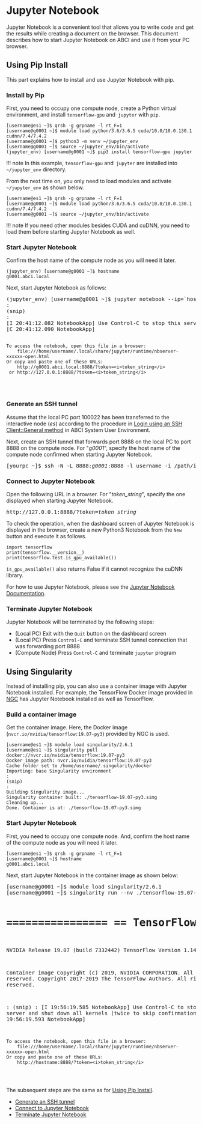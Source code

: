 # Jupyter Notebook

Jupyter Notebook is a convenient tool that allows you to write code and get the results while creating a document on the browser. This document describes how to start Jupyter Notebook on ABCI and use it from your PC browser.

## Using Pip Install

This part explains how to install and use Jupyter Notebook with pip.

### Install by Pip

First, you need to occupy one compute node, create a Python virtual environment, and install `tensorflow-gpu` and` jupyter` with `pip`.

```
[username@es1 ~]$ qrsh -g grpname -l rt_F=1
[username@g0001 ~]$ module load python/3.6/3.6.5 cuda/10.0/10.0.130.1 cudnn/7.4/7.4.2
[username@g0001 ~]$ python3 -m venv ~/jupyter_env
[username@g0001 ~]$ source ~/jupyter_env/bin/activate
(jupyter_env) [username@g0001 ~]$ pip3 install tensorflow-gpu jupyter
```

!!! note
    In this example, `tensorflow-gpu` and` jupyter` are installed into `~/jupyter_env` directory.


From the next time on, you only need to load modules and activate `~/jupyter_env` as shown below.

```
[username@es1 ~]$ qrsh -g grpname -l rt_F=1
[username@g0001 ~]$ module load python/3.6/3.6.5 cuda/10.0/10.0.130.1 cudnn/7.4/7.4.2
[username@g0001 ~]$ source ~/jupyter_env/bin/activate
```

!!! note
    If you need other modules besides CUDA and cuDNN, you need to load them before starting Jupyter Notebook as well.

### Start Jupyter Notebook

Confirm the host name of the compute node as you will need it later.

```
(jupyter_env) [username@g0001 ~]$ hostname
g0001.abci.local
```

Next, start Jupyter Notebook as follows:

<div class="codehilite"><pre>
(jupyter_env) [username@g0001 ~]$ jupyter notebook --ip=`hostname` --port=8888 --no-browser
:
(snip)
:
[I 20:41:12.082 NotebookApp] Use Control-C to stop this server and shut down all kernels (twice to skip confirmation).
[C 20:41:12.090 NotebookApp]

    To access the notebook, open this file in a browser:
        file:///home/username/.local/share/jupyter/runtime/nbserver-xxxxxx-open.html
    Or copy and paste one of these URLs:
        http://g0001.abci.local:8888/?token=<i>token_string</i>
     or http://127.0.0.1:8888/?token=<i>token_string</i>
</pre></div>

### Generate an SSH tunnel

Assume that the local PC port 100022 has been transferred to the interactive node (*es*) according to the procedure in [Login using an SSH Client::General method](../02.md#general-method) in ABCI System User Environment.

Next, create an SSH tunnel that forwards port 8888 on the local PC to port 8888 on the compute node. For "*g0001*", specify the host name of the compute node confirmed when starting Jupyter Notebook.

<div class="codehilite"><pre>
[yourpc ~]$ ssh -N -L 8888:<i>g0001</i>:8888 -l username -i /path/identity_file -p 10022 localhost
</pre></div>

### Connect to Jupyter Notebook

Open the following URL in a browser. For "*token_string*", specify the one displayed when starting Jupyter Notebook.

<div class="codehilite"><pre>
http://127.0.0.1:8888/?token=<i>token_string</i>
</pre></div>

To check the operation, when the dashboard screen of Jupyter Notebook is displayed in the browser, create a new Python3 Notebook from the `New` button and execute it as follows.

```
import tensorflow
print(tensorflow.__version__)
print(tensorflow.test.is_gpu_available())
```

``is_gpu_available()`` also returns False if it cannot recognize the cuDNN library.

For how to use Jupyter Notebook, please see the [Jupyter Notebook Documentation](https://jupyter-notebook.readthedocs.io/en/stable/examples/Notebook/Notebook%20Basics.html).

### Terminate Jupyter Notebook

Jupyter Notebook will be terminated by the following steps:

* (Local PC) Exit with the `Quit` button on the dashboard screen
* (Local PC) Press `Control-C` and terminate SSH tunnel connection that was forwarding port 8888
* (Compute Node) Press `Control-C` and terminate `jupyter` program

## Using Singularity

Instead of installing pip, you can also use a container image with Jupyter Notebook installed. For example, the TensorFlow Docker image provided in [NGC](../ngc.md) has Jupyter Notebook installed as well as TensorFlow.

### Build a container image

Get the container image. Here, the Docker image (``nvcr.io/nvidia/tensorflow:19.07-py3``) provided by NGC is used.

```
[username@es1 ~]$ module load singularity/2.6.1
[username@es1 ~]$ singularity pull docker://nvcr.io/nvidia/tensorflow:19.07-py3
Docker image path: nvcr.io/nvidia/tensorflow:19.07-py3
Cache folder set to /home/username/.singularity/docker
Importing: base Singularity environment
:
(snip)
:
Building Singularity image...
Singularity container built: ./tensorflow-19.07-py3.simg
Cleaning up...
Done. Container is at: ./tensorflow-19.07-py3.simg
```

### Start Jupyter Notebook

First, you need to occupy one compute node. And, confirm the host name of the compute node as you will need it later.

```
[username@es1 ~]$ qrsh -g grpname -l rt_F=1
[username@g0001 ~]$ hostname
g0001.abci.local
```

Next, start Jupyter Notebook in the container image as shown below:

<div class="codehilite"><pre>
[username@g0001 ~]$ module load singularity/2.6.1
[username@g0001 ~]$ singularity run --nv ./tensorflow-19.07-py3.simg jupyter notebook --ip=`hostname` --port=8888 --no-browser
                                                                                                                          
================
== TensorFlow ==
================

NVIDIA Release 19.07 (build 7332442)
TensorFlow Version 1.14.0

Container image Copyright (c) 2019, NVIDIA CORPORATION.  All rights reserved.
Copyright 2017-2019 The TensorFlow Authors.  All rights reserved.

:
(snip)
:
[I 19:56:19.585 NotebookApp] Use Control-C to stop this server and shut down all kernels (twice to skip confirmation).
[C 19:56:19.593 NotebookApp]

    To access the notebook, open this file in a browser:
        file:///home/username/.local/share/jupyter/runtime/nbserver-xxxxxx-open.html
    Or copy and paste one of these URLs:
        http://hostname:8888/?token=<i>token_string</i>
</pre></div>

The subsequent steps are the same as for [Using Pip Install](using-pip-install).

* [Generate an SSH tunnel](#generate-an-ssh-tunnel)
* [Connect to Jupyter Notebook](#connect-to-jupyter-notebook)
* [Terminate Jupyter Notebook](#terminate-jupyter-notebook)
